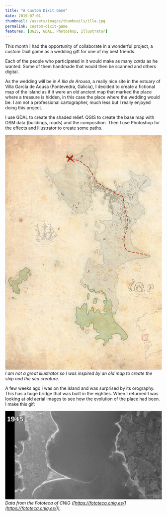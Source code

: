 ```yaml
---
title: "A Custom Dixit Game"
date: 2019-07-01
thumbnail: /assets/images/thumbnails/illa.jpg
permalink: custom-dixit-game
features: [QGIS, GDAL, Photoshop, Illustrator]
---
```


This month I had the opportunity of collaborate in a wonderful project, a custom Dixit game as a wedding gift for one of my best friends.

Each of the people who participated in it would make as many _cards_ as he wanted. Some of them handmade that would then be scanned and others digital.

As the wedding will be in _A Illa de Arousa_, a really nice site in the estuary of Villa García de Aousa (Pontevedra, Galicia), I decided to create a fictional map of the island as if it were an old ancient map that marked the place where a treasure is hidden, in this case the place where the wedding would be. I am not a professional cartographer, much less but I really enjoyed doing this project.

I use GDAL to create the shaded relief. QGIS to create the base map with OSM data (buildings, roads) and the composition. Then I use Photoshop for the effects and Illustrator to create some paths.

![image](/assets/images/illa.jpg)
_I am not a great illustrator so I was inspired by an old map to create the ship and the sea creature._

A few weeks ago I was on the island and was surprised by its orography. This has a huge bridge that was built in the eighties. When I returned I was looking at old aerial images to see how the evolution of the place had been. I make this gif:

![image](/assets/images/illa.gif)
_Data from the Fototeca of CNIG ([https://fototeca.cnig.es/](https://fototeca.cnig.es/))._
